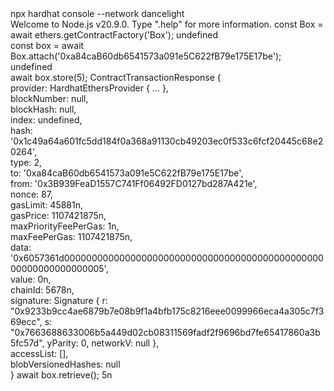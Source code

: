 <div id="termynal" data-termynal>
    <span data-ty="input">npx hardhat console --network dancelight</span>
    <br>
    <span data-ty>Welcome to Node.js v20.9.0.</span>
    <span data-ty>Type ".help" for more information.</span>
    <span data-ty="input" data-ty-prompt=">"> const Box = await ethers.getContractFactory('Box');</span>
    <span data-ty>undefined</span>
    <br>
    <span data-ty="input" data-ty-prompt=">"> const box = await Box.attach('0xa84caB60db6541573a091e5C622fB79e175E17be');</span>
    <span data-ty>undefined</span>
    <br>
    <span data-ty="input" data-ty-prompt=">"> await box.store(5);</span>
    <span data-ty>ContractTransactionResponse {<br>
    provider: HardhatEthersProvider { ... },<br>
    blockNumber: null,<br>
    blockHash: null,<br>
    index: undefined,<br>
    hash: '0x1c49a64a601fc5dd184f0a368a91130cb49203ec0f533c6fcf20445c68e20264',<br>
    type: 2,<br>
    to: '0xa84caB60db6541573a091e5C622fB79e175E17be',<br>
    from: '0x3B939FeaD1557C741Ff06492FD0127bd287A421e',<br>
    nonce: 87,<br>
    gasLimit: 45881n,<br>
    gasPrice: 1107421875n,<br>
    maxPriorityFeePerGas: 1n,<br>
    maxFeePerGas: 1107421875n,<br>
    data: '0x6057361d0000000000000000000000000000000000000000000000000000000000000005',<br>
    value: 0n,<br>
    chainId: 5678n,<br>
    signature: Signature { r: "0x9233b9cc4ae6879b7e08b9f1a4bfb175c8216eee0099966eca4a305c7f369ecc", s: "0x7663688633006b5a449d02cb08311569fadf2f9696bd7fe65417860a3b5fc57d", yParity: 0, networkV: null },<br>
    accessList: [],<br>
    blobVersionedHashes: null<br>
    }</span>
    <span data-ty="input" data-ty-prompt=">"> await box.retrieve();</span>
    <span data-ty>5n</span>
    <br>
</div>

